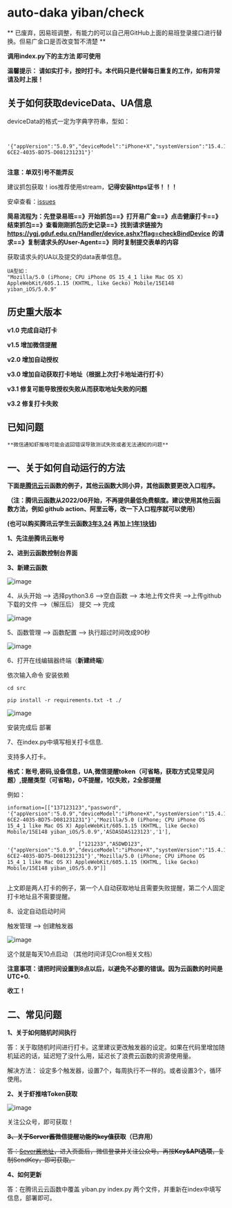 # auto-daka yiban/check

** 已废弃，因易班调整，有能力的可以自己用GitHub上面的易班登录接口进行替换。但易广金口是否改变暂不清楚 **








**调用index.py下的主方法 即可使用** 

**温馨提示： 请如实打卡，按时打卡。本代码只是代替每日重复的工作，如有异常请及时上报！**

## 关于如何获取deviceData、UA信息

 deviceData的格式一定为字典字符串，型如：
 
```
 
 '{"appVersion":"5.0.9","deviceModel":"iPhone+X","systemVersion":"15.4.1","uuid":"123F123123D-6CE2-4035-BD75-D081231231"}'
 
```
 
 **注意：单双引号不能弄反**
 
 
 建议抓包获取！ios推荐使用stream，**记得安装https证书！！！**
 
 安卓查看：[issues](https://github.com/EastItem/auto-daka/issues/4)
 
 **简易流程为：先登录易班==》开始抓包==》打开易广金==》点击健康打卡==》结束抓包==》查看刚刚抓包历史记录==》找到请求链接为 https://ygj.gduf.edu.cn/Handler/device.ashx?flag=checkBindDevice 的请求==》复制请求头的User-Agent==》同时复制提交表单的内容**
 

 
 获取请求头的UA以及提交的data表单信息。
 ```
 UA型如：
 "Mozilla/5.0 (iPhone; CPU iPhone OS 15_4_1 like Mac OS X) AppleWebKit/605.1.15 (KHTML, like Gecko) Mobile/15E148 yiban_iOS/5.0.9"
 ```

## 历史重大版本

   **v1.0 完成自动打卡**
   
   **v1.5 增加微信提醒**
     
   **v2.0 增加自动授权**
   
   **v3.0 增加自动获取打卡地址（根据上次打卡地址进行打卡）**
   
   **v3.1 修复可能导致授权失败从而获取地址失败的问题**
   
   **v3.2 修复打卡失败**
   

## 已知问题

    **微信通知虾推啥可能会返回错误导致测试失败或者无法通知的问题**

## 一、关于如何自动运行的方法

**下面是[腾讯云](https://cloud.tencent.com/)云函数的例子，其他云函数大同小异，其他函数要更改入口程序。**

**（注：腾讯云函数从2022/06开始，不再提供最低免费额度。建议使用其他云函数方法，例如 github action、阿里云等，改一下入口程序就可以使用）**

**(也可以购买腾讯云学生云函数[3年3.24](https://cloud.tencent.com/act/campus) 再加上[1年1块钱](https://cloud.tencent.com/act/pro/web_function?from=15018))**

**1、先注册腾讯云账号**

**2、进到云函数控制台界面**

**3、新建云函数**

![image](https://user-images.githubusercontent.com/88192911/158826265-75603d6c-ffca-4107-9bbf-950105498250.png)

4、从头开始 --> 选择python3.6 -->空白函数 --> 本地上传文件夹 -->上传github下载的文件 -->（解压后） 提交 --> 完成

![image](https://user-images.githubusercontent.com/88192911/158829870-f069c5db-306c-4acd-b1b7-638af6742cf7.png)

5、函数管理 --> 函数配置 --> 执行超过时间改成90秒

![image](https://user-images.githubusercontent.com/88192911/158827111-31e8e55b-65c3-48f1-8df8-78d61ee2bc2d.png)

6、打开在线编辑器终端（**新建终端**）

依次输入命令 安装依赖

```
cd src

pip install -r requirements.txt -t ./

```

![image](https://user-images.githubusercontent.com/88192911/158831942-88c8a487-3479-4639-9d5a-8feeb6fe5f42.png)

安装完成后 部署 

7、在index.py中填写相关打卡信息.

  支持多人打卡。
  
  **格式：账号,密码,设备信息，UA,微信提醒token（可省略，获取方式见常见问题）,提醒类型（可省略)，0不提醒，1仅失败，2全部提醒**
  
  例如：
  
  ```
  information=[["137123123","password", '{"appVersion":"5.0.9","deviceModel":"iPhone+X","systemVersion":"15.4.1","uuid":"123F123123D-6CE2-4035-BD75-D081231231"}',"Mozilla/5.0 (iPhone; CPU iPhone OS 15_4_1 like Mac OS X) AppleWebKit/605.1.15 (KHTML, like Gecko) Mobile/15E148 yiban_iOS/5.0.9",'ASDASDAS123123','1'],
                         
                         ["121233","ASDWD123", '{"appVersion":"5.0.9","deviceModel":"iPhone+X","systemVersion":"15.4.1","uuid":"123F123123D-6CE2-4035-BD75-D081231231"}',"Mozilla/5.0 (iPhone; CPU iPhone OS 15_4_1 like Mac OS X) AppleWebKit/605.1.15 (KHTML, like Gecko) Mobile/15E148 yiban_iOS/5.0.9"]]
                         
   ```
 
上文即是两人打卡的例子，第一个人自动获取地址且需要失败提醒，第二个人固定打卡地址且不需要提醒。

8、设定自动启动时间

触发管理 --> 创建触发器

![image](https://user-images.githubusercontent.com/88192911/158832213-d3ad7a74-7bec-4efa-876b-c99f798e115b.png)

这个就是每天10点启动 （其他时间详见Cron相关文档） 

**注意事项：请把时间设置到8点以后，以避免不必要的错误。因为云函数的时间是UTC+0.**

**收工！**

## 二、常见问题

**1、关于如何随机时间执行**

答：关于取随机时间进行打卡。这里建议更改触发器的设定。如果在代码里增加随机延迟的话，延迟短了没什么用，延迟长了浪费云函数的资源使用量。

解决方法： 设定多个触发器，设置7个，每周执行不一样的。或者设置3个，循环使用。

**2、关于虾推啥Token获取**

![image](https://user-images.githubusercontent.com/88192911/163210690-1e54b806-b0c3-4da5-b74d-f83f016148db.png)

关注公众号，即可获取！


**~~3、关于Server酱微信提醒功能的key值获取~~（已弃用）**

~~答：[Sever酱地址](https://sct.ftqq.com/upgrade?fr=sc)，进入页面后，微信登录并关注公众号。再按**Key&API选项**，复制SendKey，即可获取。~~

**4、如何更新**

  答：在腾讯云云函数中覆盖 yiban.py index.py 两个文件，并重新在index中填写信息，部署即可。
